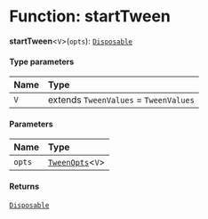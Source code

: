 # Function: startTween

**startTween**<`V`>(`opts`): [`Disposable`](/auto-docs/free-layout-editor/interfaces/Disposable-1.md)

#### Type parameters

| Name | Type |
| :------ | :------ |
| `V` | extends `TweenValues` = `TweenValues` |

#### Parameters

| Name | Type |
| :------ | :------ |
| `opts` | [`TweenOpts`](/auto-docs/free-layout-editor/interfaces/TweenOpts.md)<`V`> |

#### Returns

[`Disposable`](/auto-docs/free-layout-editor/interfaces/Disposable-1.md)
